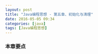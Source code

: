 ```yaml
---
layout: post
title: "Java编程思想 - 第五章、初始化与清理"
date: 2016-05-05 09:34
categories: [java]
tags: [Java编程思想]
---
```


### 本章要点

